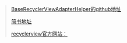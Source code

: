 > [BaseRecyclerViewAdapterHelper的github地址](https://github.com/CymChad/BaseRecyclerViewAdapterHelper)
>
> [简书地址](https://www.jianshu.com/p/b343fcff51b0)
>
> [recyclerview官方网站：](https://links.jianshu.com/go?to=http%3A%2F%2Fwww.recyclerview.org%2F)